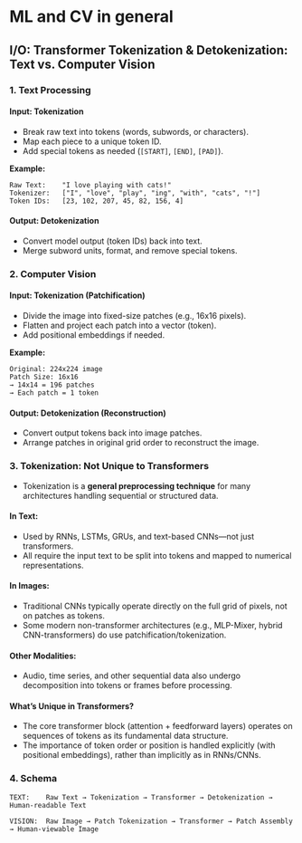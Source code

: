 # ML and CV in general

## I/O: Transformer Tokenization & Detokenization: Text vs. Computer Vision

### 1. Text Processing

#### **Input: Tokenization**

- Break raw text into tokens (words, subwords, or characters).
- Map each piece to a unique token ID.
- Add special tokens as needed (`[START]`, `[END]`, `[PAD]`).

**Example:**
```
Raw Text:    "I love playing with cats!"
Tokenizer:   ["I", "love", "play", "ing", "with", "cats", "!"]
Token IDs:   [23, 102, 207, 45, 82, 156, 4]
```

#### **Output: Detokenization**

- Convert model output (token IDs) back into text.
- Merge subword units, format, and remove special tokens.

### 2. Computer Vision

#### **Input: Tokenization (Patchification)**

- Divide the image into fixed-size patches (e.g., 16x16 pixels).
- Flatten and project each patch into a vector (token).
- Add positional embeddings if needed.

**Example:**
```
Original: 224x224 image
Patch Size: 16x16
→ 14x14 = 196 patches
→ Each patch = 1 token
```

#### **Output: Detokenization (Reconstruction)**

- Convert output tokens back into image patches.
- Arrange patches in original grid order to reconstruct the image.

### 3. Tokenization: Not Unique to Transformers

- Tokenization is a **general preprocessing technique** for many architectures handling sequential or structured data.

#### **In Text:**
- Used by RNNs, LSTMs, GRUs, and text-based CNNs—not just transformers.
- All require the input text to be split into tokens and mapped to numerical representations.

#### **In Images:**
- Traditional CNNs typically operate directly on the full grid of pixels, not on patches as tokens.
- Some modern non-transformer architectures (e.g., MLP-Mixer, hybrid CNN-transformers) do use patchification/tokenization.

#### **Other Modalities:**
- Audio, time series, and other sequential data also undergo decomposition into tokens or frames before processing.

#### **What’s Unique in Transformers?**
- The core transformer block (attention + feedforward layers) operates on sequences of tokens as its fundamental data structure.
- The importance of token order or position is handled explicitly (with positional embeddings), rather than implicitly as in RNNs/CNNs.

### 4. Schema

```
TEXT:    Raw Text → Tokenization → Transformer → Detokenization → Human-readable Text

VISION:  Raw Image → Patch Tokenization → Transformer → Patch Assembly → Human-viewable Image
```

